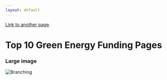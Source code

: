 ```yaml
---
layout: default
---
```




[Link to another page](./another-page.html).


# Top 10 Green Energy Funding Pages


### Large image

![Branching](https://guides.github.com/activities/hello-world/branching.png)
